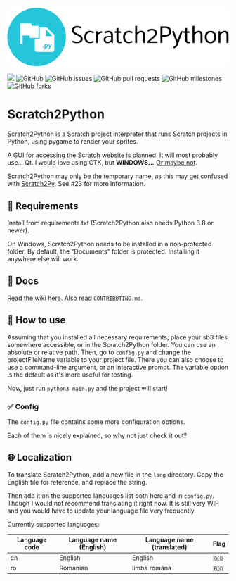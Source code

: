 
![Logo](s2p.svg)

<img src="https://img.shields.io/github/languages/top/Secret-chest/Scratch2Python?labelColor=546e7a&color=26c6da&logo=python&logoColor=26c6da&style=flat-square"> <img alt="GitHub" src="https://img.shields.io/github/license/Secret-chest/Scratch2Python?style=flat-square&labelColor=546e7a&color=ffa000"> <img alt="GitHub issues" src="https://img.shields.io/github/issues/Secret-chest/Scratch2Python?labelColor=546e7a&color=64dd17&logo=github&logoColor=ffffff&style=flat-square"> <img alt="GitHub pull requests" src="https://img.shields.io/github/issues-pr/Secret-chest/Scratch2Python?labelColor=546e7a&color=64dd17&logo=github&logoColor=ffffff&style=flat-square"> <img alt="GitHub milestones" src="https://img.shields.io/github/milestones/open/Secret-chest/Scratch2Python?labelColor=546e7a&color=64dd17&style=flat-square"><a href="https://github.com/Secret-chest/scratch2python/network"> <img alt="GitHub forks" src="https://img.shields.io/github/forks/Secret-chest/scratch2python?labelColor=546e7a&color=ffc107&logo=github&logoColor=ffffff&style=flat-square"></a>

# Scratch2Python
Scratch2Python is a Scratch project interpreter that runs Scratch projects in Python, using pygame to render your sprites.

A GUI for accessing the Scratch website is planned. It will most probably use... Qt. I would love using GTK, but **WINDOWS...** [Or maybe not](https://www.gtk.org/docs/installations/windows).

Scratch2Python may only be the temporary name, as this may get confused with [Scratch2Py](https://github.com/The-Cloud-Dev/scratch2py). See #23 for more information.
## 📝 Requirements
Install from requirements.txt (Scratch2Python also needs Python 3.8 or newer).

On Windows, Scratch2Python needs to be installed in a non-protected folder.
By default, the "Documents" folder is protected. Installing it anywhere else will work.

## 📘 Docs
[Read the wiki here](https://github.com/Secret-chest/scratch2python/wiki). Also read `CONTRIBUTING.md`.

## 🔨 How to use 
Assuming that you installed all necessary requirements, place your sb3 files somewhere accessible, or in the Scratch2Python folder. You can use an absolute or relative path.
Then, go to `config.py` and change the projectFileName variable to your project file.
There you can also choose to use a command-line argument, or an interactive prompt. The variable option is the default as it's more useful for testing.

Now, just run `python3 main.py` and the project will start!

### ✅ Config
The `config.py` file contains some more configuration options.

Each of them is nicely explained, so why not just check it out?

## 🌐 Localization
To translate Scratch2Python, add a new file in the `lang` directory. Copy the English file for reference, and replace the string.

Then add it on the supported languages list both here and in `config.py`.
Though I would not recommend translating it right now. It is still very WIP and you would have to update your language
file very frequently.

Currently supported languages:

| Language code | Language name (English) | Language name (translated) | Flag |
|---------------|-------------------------|----------------------------|------|
| en            | English                 | English                    | 🇬🇧 |
| ro            | Romanian                | limba română               | 🇷🇴 |

